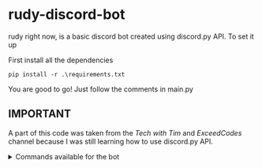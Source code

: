 # rudy-discord-bot
rudy right now, is a basic discord bot created using discord.py API. To set it up

First install all the dependencies

```
pip install -r .\requirements.txt
```
You are good to go! Just follow the comments in main.py

## IMPORTANT 
A part of this code was taken from the *Tech with Tim* and *ExceedCodes* channel because I was still learning how to use discord.py API.

<details>
  <summary>
    Commands available for the bot
  </summary>
  
  says hi to the user
  ```
  !hey
  ```

  allows the owner of the discord server to remove the role of a user
  ```
  !dump <username>
  ```

  lists all the members of the server in the channel; creates list file and sends it to the owner
  ```
  !list_all
  ```
</details>
